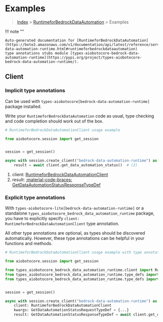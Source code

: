 # Examples

> [Index](../README.md) > [RuntimeforBedrockDataAutomation](./README.md) > Examples

!!! note ""

    Auto-generated documentation for [RuntimeforBedrockDataAutomation](https://boto3.amazonaws.com/v1/documentation/api/latest/reference/services/bedrock-data-automation-runtime.html#runtimeforbedrockdataautomation)
    type annotations stubs module [types-aiobotocore-bedrock-data-automation-runtime](https://pypi.org/project/types-aiobotocore-bedrock-data-automation-runtime/).

## Client

### Implicit type annotations

Can be used with `types-aiobotocore[bedrock-data-automation-runtime]` package installed.

Write your `RuntimeforBedrockDataAutomation` code as usual,
type checking and code completion should work out of the box.



```python
# RuntimeforBedrockDataAutomationClient usage example

from aiobotocore.session import get_session


session = get_session()

async with session.create_client("bedrock-data-automation-runtime") as client:  # (1)
    result = await client.get_data_automation_status()  # (2)
```

1. client: [RuntimeforBedrockDataAutomationClient](./client.md)
2. result: [:material-code-braces: GetDataAutomationStatusResponseTypeDef](./type_defs.md#getdataautomationstatusresponsetypedef) 






### Explicit type annotations

With `types-aiobotocore-lite[bedrock-data-automation-runtime]`
or a standalone `types_aiobotocore_bedrock_data_automation_runtime` package, you have to explicitly specify
`client: RuntimeforBedrockDataAutomationClient` type annotation.

All other type annotations are optional, as types should be discovered automatically.
However, these type annotations can be helpful in your functions and methods.


```python
# RuntimeforBedrockDataAutomationClient usage example with type annotations

from aiobotocore.session import get_session

from types_aiobotocore_bedrock_data_automation_runtime.client import RuntimeforBedrockDataAutomationClient
from types_aiobotocore_bedrock_data_automation_runtime.type_defs import GetDataAutomationStatusResponseTypeDef
from types_aiobotocore_bedrock_data_automation_runtime.type_defs import GetDataAutomationStatusRequestTypeDef


session = get_session()

async with session.create_client("bedrock-data-automation-runtime") as client:
    client: RuntimeforBedrockDataAutomationClient
    kwargs: GetDataAutomationStatusRequestTypeDef = {...}
    result: GetDataAutomationStatusResponseTypeDef = await client.get_data_automation_status(**kwargs)
```




